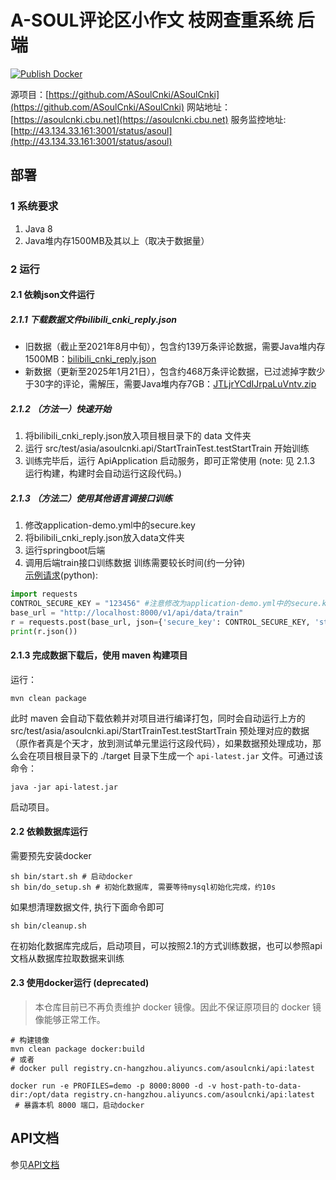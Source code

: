 # A-SOUL评论区小作文 枝网查重系统 后端

[![Publish Docker](https://github.com/ASoulCnki/ASoulCnkiBackend/actions/workflows/build-docker.yml/badge.svg?branch=master)](https://github.com/ASoulCnki/ASoulCnkiBackend/actions/workflows/build-docker.yml)

源项目：[https://github.com/ASoulCnki/ASoulCnki](https://github.com/ASoulCnki/ASoulCnki)
网站地址：[https://asoulcnki.cbu.net](https://asoulcnki.cbu.net)
服务监控地址: [http://43.134.33.161:3001/status/asoul](http://43.134.33.161:3001/status/asoul)

## 部署

### 1 系统要求

1. Java 8
2. Java堆内存1500MB及其以上（取决于数据量）

### 2 运行

#### 2.1 依赖json文件运行

##### 2.1.1 下载数据文件bilibili_cnki_reply.json

- 旧数据（截止至2021年8月中旬），包含约139万条评论数据，需要Java堆内存1500MB：[bilibili_cnki_reply.json](https://drive.google.com/file/d/151oz560vj2T2uwxYrRbxq1NPYwvx_dNf/view?usp=sharing)
- 新数据（更新至2025年1月21日），包含约468万条评论数据，已过滤掉字数少于30字的评论，需解压，需要Java堆内存7GB：[JTLjrYCdIJrpaLuVntv.zip](https://fileditchfiles.me/file.php?f=/s21/JTLjrYCdIJrpaLuVntv.zip)

##### 2.1.2 （方法一）快速开始
1. 将bilibili_cnki_reply.json放入项目根目录下的 data 文件夹
2. 运行 src/test/asia/asoulcnki.api/StartTrainTest.testStartTrain 开始训练
3. 训练完毕后，运行 ApiApplication 启动服务，即可正常使用 (note: 见 2.1.3 运行构建，构建时会自动运行这段代码。)

##### 2.1.3 （方法二）使用其他语言调接口训练
1. 修改application-demo.yml中的secure.key
2. 将bilibili_cnki_reply.json放入data文件夹
3. 运行springboot后端
4. 调用后端train接口训练数据 训练需要较长时间(约一分钟)  
   [示例请求](./dev/start_train.py)(python):

```python
import requests
CONTROL_SECURE_KEY = "123456" #注意修改为application-demo.yml中的secure.key
base_url = "http://localhost:8000/v1/api/data/train"
r = requests.post(base_url, json={'secure_key': CONTROL_SECURE_KEY, 'start_time': 0})
print(r.json())
```

#### 2.1.3 完成数据下载后，使用 maven 构建项目

运行：

```shell
mvn clean package
```

此时 maven 会自动下载依赖并对项目进行编译打包，同时会自动运行上方的 src/test/asia/asoulcnki.api/StartTrainTest.testStartTrain 预处理对应的数据（原作者真是个天才，放到测试单元里运行这段代码），如果数据预处理成功，那么会在项目根目录下的 ./target 目录下生成一个 `api-latest.jar` 文件。可通过该命令：

```shell
java -jar api-latest.jar
```

启动项目。

#### 2.2 依赖数据库运行

需要预先安装docker

```shell
sh bin/start.sh # 启动docker
sh bin/do_setup.sh # 初始化数据库, 需要等待mysql初始化完成，约10s
```

如果想清理数据文件, 执行下面命令即可

```shell
sh bin/cleanup.sh 
```

在初始化数据库完成后，启动项目，可以按照2.1的方式训练数据，也可以参照api文档从数据库拉取数据来训练

#### 2.3 使用docker运行 (deprecated)

> 本仓库目前已不再负责维护 docker 镜像。因此不保证原项目的 docker 镜像能够正常工作。

```shell
# 构建镜像
mvn clean package docker:build
# 或者
# docker pull registry.cn-hangzhou.aliyuncs.com/asoulcnki/api:latest

docker run -e PROFILES=demo -p 8000:8000 -d -v host-path-to-data-dir:/opt/data registry.cn-hangzhou.aliyuncs.com/asoulcnki/api:latest
 # 暴露本机 8000 端口，启动docker
```

## API文档

参见[API文档](./api.md)
